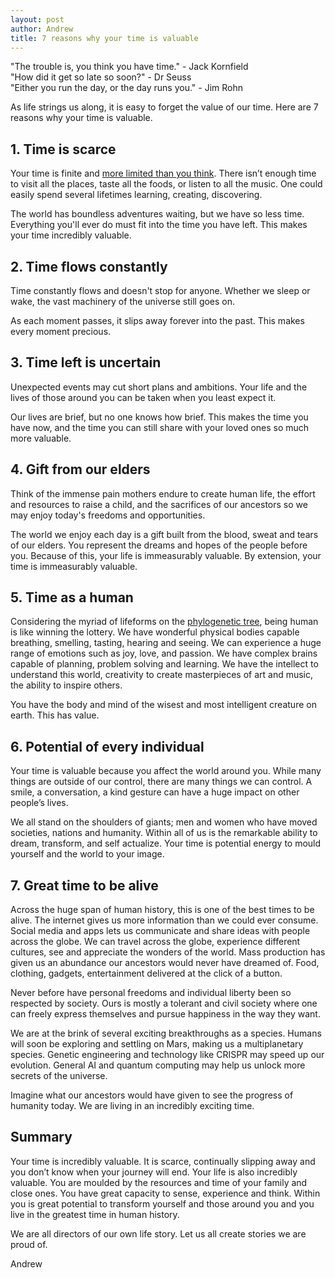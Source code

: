 ```yaml
---
layout: post
author: Andrew
title: 7 reasons why your time is valuable
---
```


<div class="text-right mb-4">
<span class="font-italic">"The trouble is, you think you have time."</span> - Jack Kornfield 
</div>

<div class="text-right mb-4">
<span class="font-italic">"How did it get so late so soon?"</span> - Dr Seuss
</div>

<div class="text-right mb-4">
<span class="font-italic">"Either you run the day, or the day runs you."</span> - Jim Rohn
</div>

As life strings us along, it is easy to forget the value of our time. Here are 7 reasons why your time is valuable.

## 1. Time is scarce

Your time is finite and [more limited than you think](https://waitbutwhy.com/2014/05/life-weeks.html). There isn’t enough time to visit all the places, taste all the foods, or listen to all the music. One could easily spend several lifetimes learning, creating, discovering.  

The world has boundless adventures waiting, but we have so less time. Everything you'll ever do must fit into the time you have left. This makes your time incredibly valuable.

## 2. Time flows constantly

Time constantly flows and doesn't stop for anyone. Whether we sleep or wake, the vast machinery of the universe still goes on. 

As each moment passes, it slips away forever into the past. This makes every moment precious.

## 3. Time left is uncertain

Unexpected events may cut short plans and ambitions. Your life and the lives of those around you can be taken when you least expect it.

Our lives are brief, but no one knows how brief. This makes the time you have now, and the time you can still share with your loved ones so much more valuable.

## 4. Gift from our elders

Think of the immense pain mothers endure to create human life, the effort and resources to raise a child, and the sacrifices of our ancestors so we may enjoy today's freedoms and opportunities.

The world we enjoy each day is a gift built from the blood, sweat and tears of our elders. You represent the dreams and hopes of the people before you. Because of this, your life is immeasurably valuable. By extension, your time is immeasurably valuable.

## 5. Time as a human

Considering the myriad of lifeforms on the [phylogenetic tree](https://en.wikipedia.org/wiki/Phylogenetic_tree), being human is like winning the lottery. We have wonderful physical bodies capable breathing, smelling, tasting, hearing and seeing. We can experience a huge range of emotions such as joy, love, and passion. We have complex brains capable of planning, problem solving and learning. We have the intellect to understand this world, creativity to create masterpieces of art and music, the ability to inspire others.

You have the body and mind of the wisest and most intelligent creature on earth. This has value.

## 6. Potential of every individual

Your time is valuable because you affect the world around you. While many things are outside of our control, there are many things we can control. A smile, a conversation, a kind gesture can have a huge impact on other people’s lives.

We all stand on the shoulders of giants; men and women who have moved societies, nations and humanity. Within all of us is the remarkable ability to dream, transform, and self actualize. Your time is potential energy to mould yourself and the world to your image.

## 7. Great time to be alive

Across the huge span of human history, this is one of the best times to be alive. The internet gives us more information than we could ever consume. Social media and apps lets us communicate and share ideas with people across the globe. We can travel across the globe, experience different cultures, see and appreciate the wonders of the world. Mass production has given us an abundance our ancestors would never have dreamed of. Food, clothing, gadgets, entertainment delivered at the click of a button.

Never before have personal freedoms and individual liberty been so respected by society. Ours is mostly a tolerant and civil society where one can freely express themselves and pursue happiness in the way they want.

We are at the brink of several exciting breakthroughs as a species. Humans will soon be exploring and settling on Mars, making us a multiplanetary species. Genetic engineering and technology like CRISPR may speed up our evolution. General AI and quantum computing may help us unlock more secrets of the universe.

Imagine what our ancestors would have given to see the progress of humanity today. We are living in an incredibly exciting time.

## Summary

Your time is incredibly valuable. It is scarce, continually slipping away and you don’t know when your journey will end. Your life is also incredibly valuable. You are moulded by the resources and time of your family and close ones. You have great capacity to sense, experience and think. Within you is great potential to transform yourself and those around you and you live in the greatest time in human history.

We are all directors of our own life story. Let us all create stories we are proud of.

Andrew
